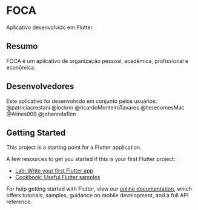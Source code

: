 # FOCA

Aplicativo desenvolvido em Flutter.

## Resumo

FOCA é um aplicativo de organização pessoal, acadêmica, profissional e econômica.

## Desenvolvedores

Este aplicativo foi desenvolvido em conjunto pelos usuários:
  @patriciacrestani
  @locknn
  @ricardoMonteiroTavares
  @herecomesMac
  @Alines009
  @johanndaflon

## Getting Started

This project is a starting point for a Flutter application.

A few resources to get you started if this is your first Flutter project:

- [Lab: Write your first Flutter app](https://flutter.io/docs/get-started/codelab)
- [Cookbook: Useful Flutter samples](https://flutter.io/docs/cookbook)

For help getting started with Flutter, view our 
[online documentation](https://flutter.io/docs), which offers tutorials, 
samples, guidance on mobile development, and a full API reference.
